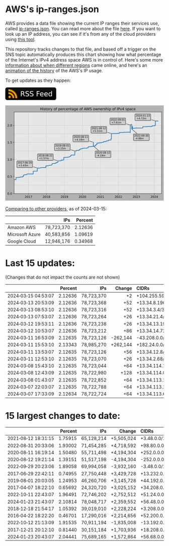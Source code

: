 # AWS's ip-ranges.json

AWS provides a data file showing the current IP ranges their
services use, called [ip-ranges.json](https://ip-ranges.amazonaws.com/ip-ranges.json).
You can read more about the file [here](https://docs.aws.amazon.com/general/latest/gr/aws-ip-ranges.html).
If you want to look up an IP address, you can see if it's from any of the cloud providers using [this tool](https://cloud-ips.s3-us-west-2.amazonaws.com/index.html).

This repository tracks changes to that file, and based off a trigger on the SNS 
topic automatically produces this chart showing how what percentage of the 
Internet's IPv4 address space AWS is in control of.  Here's some 
more [information about when different regions](announces.md) came 
online, and here's an [animation of the history](https://youtu.be/Su25yl7eol8) 
of the AWS's IP usage.

To get updates as they happen:

[![RSS Icon](images/rss_badge.svg)](https://raw.githubusercontent.com/seligman/aws-ip-ranges/master/rss.xml)

![History of AWS](history_count.svg)

[Comparing to other providers](https://github.com/seligman/cloud_sizes), as of 2024-03-15:

| | IPs | Percent |
| --- | ---: | ---: |
| Amazon AWS | 78,723,370 | 2.12636 |
| Microsoft Azure | 40,583,856 | 1.09619 |
| Google Cloud | 12,946,176 | 0.34968 |


# Last 15 updates:

(Changes that do not impact the counts are not shown)

| | Percent | IPs | Change | CIDRs |
| :--- | ---: | ---: | ---: | :--- |
| 2024&#8209;03&#8209;15&nbsp;04:53:07 | 2.12636 | 78,723,370 | +2 | +104.255.59.196/31 |
| 2024&#8209;03&#8209;13&nbsp;20:53:09 | 2.12636 | 78,723,368 | +52 | +13.34.8.196/30,&nbsp;+13.34.8.200/30,&nbsp;+13.34.8.228/30,&nbsp;... |
| 2024&#8209;03&#8209;13&nbsp;08:53:10 | 2.12636 | 78,723,316 | +52 | +13.34.3.4/30,&nbsp;+13.34.3.8/30,&nbsp;+13.34.3.36/30,&nbsp;... |
| 2024&#8209;03&#8209;13&nbsp;07:53:07 | 2.12636 | 78,723,264 | +26 | +13.34.21.4/30,&nbsp;+13.34.21.8/30,&nbsp;+13.34.21.36/30,&nbsp;... |
| 2024&#8209;03&#8209;12&nbsp;19:53:11 | 2.12636 | 78,723,238 | +26 | +13.34.13.196/30,&nbsp;+13.34.13.200/30,&nbsp;+13.34.13.228/30,&nbsp;... |
| 2024&#8209;03&#8209;12&nbsp;10:53:07 | 2.12636 | 78,723,212 | +86 | +13.34.14.72/29,&nbsp;+13.34.14.104/29,&nbsp;+13.34.24.8/29,&nbsp;... |
| 2024&#8209;03&#8209;11&nbsp;16:53:09 | 2.12635 | 78,723,126 | -262,144 | -43.208.0.0/14 |
| 2024&#8209;03&#8209;11&nbsp;15:53:10 | 2.13343 | 78,985,270 | +262,144 | +182.24.0.0/14 |
| 2024&#8209;03&#8209;11&nbsp;13:53:07 | 2.12635 | 78,723,126 | +56 | +13.34.12.8/29,&nbsp;+13.34.12.40/29,&nbsp;+13.34.12.4/30,&nbsp;... |
| 2024&#8209;03&#8209;11&nbsp;12:53:10 | 2.12635 | 78,723,070 | +26 | +13.34.2.68/30,&nbsp;+13.34.2.72/30,&nbsp;+13.34.2.100/30,&nbsp;... |
| 2024&#8209;03&#8209;08&nbsp;15:43:10 | 2.12635 | 78,723,044 | +64 | +13.34.114.128/26 |
| 2024&#8209;03&#8209;08&nbsp;12:43:09 | 2.12635 | 78,722,980 | +128 | +13.34.114.0/25 |
| 2024&#8209;03&#8209;08&nbsp;01:43:07 | 2.12635 | 78,722,852 | +64 | +13.34.113.192/26 |
| 2024&#8209;03&#8209;07&nbsp;22:03:07 | 2.12635 | 78,722,788 | +64 | +13.34.113.128/26 |
| 2024&#8209;03&#8209;07&nbsp;17:33:09 | 2.12634 | 78,722,724 | +64 | +13.34.113.64/26 |


# 15 largest changes to date:

| | Percent | IPs | Change | CIDRs |
| :--- | ---: | ---: | ---: | :--- |
| 2021&#8209;08&#8209;12&nbsp;18:31:15 | 1.75915 | 65,128,214 | +5,505,024 | +3.48.0.0/12,&nbsp;+35.96.0.0/12,&nbsp;+3.152.0.0/13,&nbsp;... |
| 2022&#8209;08&#8209;31&nbsp;20:33:06 | 1.93002 | 71,454,285 | +4,718,592 | +98.80.0.0/12,&nbsp;+184.32.0.0/12,&nbsp;+13.184.0.0/13,&nbsp;... |
| 2020&#8209;08&#8209;11&nbsp;16:19:14 | 1.50480 | 55,711,498 | +4,194,304 | +252.0.0.0/10 |
| 2020&#8209;08&#8209;12&nbsp;19:21:14 | 1.39151 | 51,517,198 | -4,194,304 | -252.0.0.0/10 |
| 2022&#8209;09&#8209;29&nbsp;20:23:06 | 1.89058 | 69,994,058 | -3,932,160 | -3.48.0.0/12,&nbsp;-35.96.0.0/12,&nbsp;-3.240.0.0/13,&nbsp;... |
| 2017&#8209;06&#8209;29&nbsp;22:42:11 | 0.74955 | 27,750,448 | +3,429,728 | +13.232.0.0/13,&nbsp;+34.240.0.0/13,&nbsp;+35.168.0.0/13,&nbsp;... |
| 2019&#8209;08&#8209;01&nbsp;20:03:05 | 1.24953 | 46,260,706 | +3,145,728 | +44.192.0.0/10,&nbsp;-3.192.0.0/12 |
| 2017&#8209;04&#8209;07&nbsp;18:22:10 | 0.65692 | 24,320,720 | +3,025,152 | +34.208.0.0/12,&nbsp;+34.224.0.0/12,&nbsp;+13.58.0.0/15,&nbsp;... |
| 2022&#8209;10&#8209;11&nbsp;22:43:07 | 1.96491 | 72,746,202 | +2,752,512 | +51.24.0.0/13,&nbsp;+57.104.0.0/13,&nbsp;+51.20.0.0/14,&nbsp;... |
| 2024&#8209;01&#8209;23&nbsp;21:43:07 | 2.10814 | 78,048,717 | +2,359,552 | +56.48.0.0/13,&nbsp;+16.28.0.0/14,&nbsp;+16.64.0.0/14,&nbsp;... |
| 2018&#8209;12&#8209;18&nbsp;21:54:17 | 1.05392 | 39,019,010 | +2,228,224 | +3.208.0.0/12,&nbsp;+3.224.0.0/12,&nbsp;+13.48.0.0/15 |
| 2016&#8209;04&#8209;22&nbsp;18:22:20 | 0.46701 | 17,290,016 | +2,214,656 | +52.200.0.0/13,&nbsp;+52.208.0.0/13,&nbsp;+52.36.0.0/14,&nbsp;... |
| 2022&#8209;10&#8209;12&nbsp;21:13:09 | 1.91535 | 70,911,194 | -1,835,008 | -13.192.0.0/13,&nbsp;-16.28.0.0/14,&nbsp;-40.172.0.0/14,&nbsp;... |
| 2017&#8209;12&#8209;21&nbsp;20:12:10 | 0.81440 | 30,151,184 | +1,703,936 | +18.208.0.0/13,&nbsp;+18.204.0.0/14,&nbsp;+18.224.0.0/14,&nbsp;... |
| 2024&#8209;01&#8209;23&nbsp;20:43:07 | 2.04441 | 75,689,165 | +1,572,864 | +56.68.0.0/14,&nbsp;+56.128.0.0/14,&nbsp;+56.136.0.0/14,&nbsp;... |
